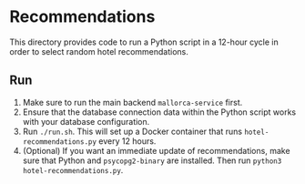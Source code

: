 # Recommendations

This directory provides code to run a Python script in a 12-hour cycle in order to select random hotel recommendations.

## Run

1. Make sure to run the main backend `mallorca-service` first.
2. Ensure that the database connection data within the Python script works with your database configuration.
3. Run `./run.sh`. This will set up a Docker container that runs `hotel-recommendations.py` every 12 hours.
4. (Optional) If you want an immediate update of recommendations, make sure that Python and `psycopg2-binary` are installed. Then run `python3 hotel-recommendations.py`.
